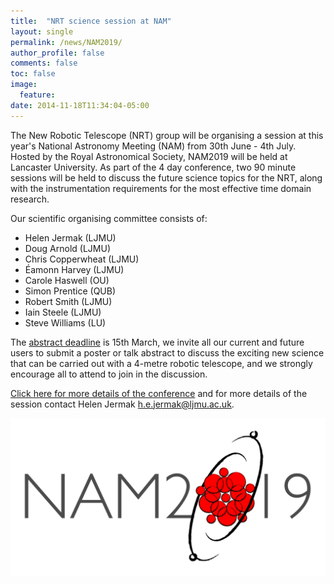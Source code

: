 ```yaml
---
title:  "NRT science session at NAM"
layout: single
permalink: /news/NAM2019/
author_profile: false
comments: false
toc: false
image:
  feature:
date: 2014-11-18T11:34:04-05:00
---
```


The New Robotic Telescope (NRT) group will be organising a session at this year's National Astronomy Meeting (NAM) from 30th June - 4th July. Hosted by the Royal Astronomical Society, NAM2019 will be held at Lancaster University. As part of the 4 day conference, two 90 minute sessions will be held to discuss the future science topics for the NRT, along with the instrumentation requirements for the most effective time domain research.

Our scientific organising committee consists of:

* Helen Jermak (LJMU)
* Doug Arnold (LJMU)
* Chris Copperwheat (LJMU)
* Éamonn Harvey (LJMU)
* Carole Haswell (OU)
* Simon Prentice (QUB)
* Robert Smith (LJMU)
* Iain Steele (LJMU)
* Steve Williams (LU)

The [abstract deadline](https://nam2019.org/science/abstract-submission) is 15th March, we invite all our current and future users to submit a poster or talk abstract to discuss the exciting new science that can be carried out with a 4-metre robotic telescope, and we strongly encourage all to attend to join in the discussion.

[Click here for more details of the conference](https://nam2019.org/) and for more details of the session contact Helen Jermak <h.e.jermak@ljmu.ac.uk>.

![NAM2019](NAM2019standardcolour.png)
